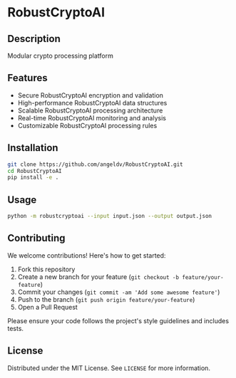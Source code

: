 # RobustCryptoAI

## Description

Modular crypto processing platform

## Features

- Secure RobustCryptoAI encryption and validation
- High-performance RobustCryptoAI data structures
- Scalable RobustCryptoAI processing architecture
- Real-time RobustCryptoAI monitoring and analysis
- Customizable RobustCryptoAI processing rules
## Installation

```bash
git clone https://github.com/angeldv/RobustCryptoAI.git
cd RobustCryptoAI
pip install -e .
```

## Usage

```bash
python -m robustcryptoai --input input.json --output output.json
```

## Contributing

We welcome contributions! Here's how to get started:

1. Fork this repository
2. Create a new branch for your feature (`git checkout -b feature/your-feature`)
3. Commit your changes (`git commit -am 'Add some awesome feature'`)
4. Push to the branch (`git push origin feature/your-feature`)
5. Open a Pull Request

Please ensure your code follows the project's style guidelines and includes tests.

## License

Distributed under the MIT License. See `LICENSE` for more information.
